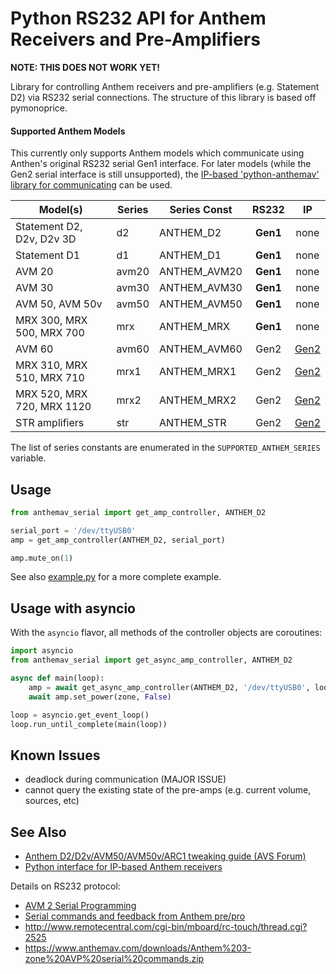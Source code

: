 # Python RS232 API for Anthem Receivers and Pre-Amplifiers

**NOTE: THIS DOES NOT WORK YET!**

Library for controlling Anthem receivers and pre-amplifiers (e.g. Statement D2) via RS232 serial connections. The structure of this library is based off pymonoprice.

#### Supported Anthem Models

This currently only supports Anthem models which communicate using Anthen's original RS232 serial Gen1 interface. For later models (while the Gen2 serial interface is still unsupported), the [IP-based 'python-anthemav' library for communicating](https://github.com/nugget/python-anthemav) can be used.

|  Model(s)                        | Series | Series Const | RS232  | IP   |
|  ------------------------------- | ------ | ------------ |:------:|:----:|
|  Statement D2, D2v, D2v 3D       | d2     | ANTHEM_D2    | **Gen1** | none |
|  Statement D1                    | d1     | ANTHEM_D1    | **Gen1** | none |
|  AVM 20                          | avm20  | ANTHEM_AVM20 | **Gen1** | none |
|  AVM 30                          | avm30  | ANTHEM_AVM30 | **Gen1** | none |
|  AVM 50, AVM 50v                 | avm50  | ANTHEM_AVM50 | **Gen1** | none |
|  MRX 300, MRX 500, MRX 700       | mrx    | ANTHEM_MRX   | **Gen1** | none |
|  AVM 60                          | avm60  | ANTHEM_AVM60 | Gen2   | [Gen2](https://github.com/nugget/python-anthemav) | 
|  MRX 310, MRX 510, MRX 710       | mrx1   | ANTHEM_MRX1  | Gen2   | [Gen2](https://github.com/nugget/python-anthemav) |
|  MRX 520, MRX 720, MRX 1120      | mrx2   | ANTHEM_MRX2  | Gen2   | [Gen2](https://github.com/nugget/python-anthemav) |
|  STR amplifiers                  | str    | ANTHEM_STR   | Gen2   | [Gen2](https://github.com/nugget/python-anthemav) |


The list of series constants are enumerated in the `SUPPORTED_ANTHEM_SERIES` variable.

## Usage

```python
from anthemav_serial import get_amp_controller, ANTHEM_D2

serial_port = '/dev/ttyUSB0'
amp = get_amp_controller(ANTHEM_D2, serial_port)

amp.mute_on(1)
```

See also [example.py](example.py) for a more complete example.

## Usage with asyncio

With the `asyncio` flavor, all methods of the controller objects are coroutines:

```python
import asyncio
from anthemav_serial import get_async_amp_controller, ANTHEM_D2

async def main(loop):
    amp = await get_async_amp_controller(ANTHEM_D2, '/dev/ttyUSB0', loop)
    await amp.set_power(zone, False)

loop = asyncio.get_event_loop()
loop.run_until_complete(main(loop))
```

## Known Issues

* deadlock during communication (MAJOR ISSUE)
* cannot query the existing state of the pre-amps (e.g. current volume, sources, etc)

## See Also

* [Anthem D2/D2v/AVM50/AVM50v/ARC1 tweaking guide (AVS Forum)](https://www.avsforum.com/forum/90-receivers-amps-processors/678260-anthem-d2-d2v-avm50-avm50v-arc1-tweaking-guide-1510.html)
* [Python interface for IP-based Anthem receivers](https://github.com/nugget/python-anthemav)

Details on RS232 protocol:

* [AVM 2 Serial Programming](https://www.avsforum.com/forum/26-home-theater-computers/188206-rs232-control-avm-2-help.html#post1521446)
* [Serial commands and feedback from Anthem pre/pro](http://allonis.com/forum/viewtopic.php?t=2185)
* http://www.remotecentral.com/cgi-bin/mboard/rc-touch/thread.cgi?2525
* https://www.anthemav.com/downloads/Anthem%203-zone%20AVP%20serial%20commands.zip
